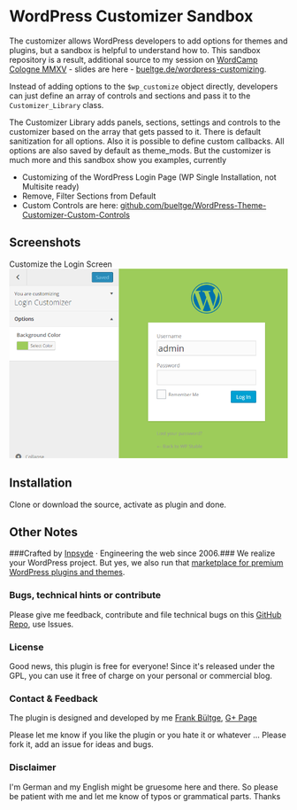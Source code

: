 # WordPress Customizer Sandbox

The customizer allows WordPress developers to add options for themes and plugins, but a sandbox is helpful to understand how to.
This sandbox repository is a result, additional source to my session on [WordCamp Cologne MMXV](https://cologne.wordcamp.org/2015/) - slides are here - [bueltge.de/wordpress-customizing](http://bueltge.de/wordpress-customizing/).

Instead of adding options to the `$wp_customize` object directly, developers can just define an array of controls and sections and pass it to the `Customizer_Library` class.

The Customizer Library adds panels, sections, settings and controls to the customizer based on the array that gets passed to it. There is default sanitization for all options. Also it is possible to define custom callbacks. All options are also saved by default as theme_mods. But the customizer is much more and this sandbox show you examples, currently 

 * Customizing of the WordPress Login Page (WP Single Installation, not Multisite ready)
 * Remove, Filter Sections from Default
 * Custom Controls are here: [github.com/bueltge/WordPress-Theme-Customizer-Custom-Controls](https://github.com/bueltge/WordPress-Theme-Customizer-Custom-Controls)

## Screenshots
Customize the Login Screen  
![Customizing of the login screen](./customize-login.png)

## Installation
Clone or download the source, activate as plugin and done.

## Other Notes
###Crafted by [Inpsyde](http://inpsyde.com) · Engineering the web since 2006.###
We realize your WordPress project. But yes, we also run that [marketplace for premium WordPress plugins and themes](http://marketpress.com).

### Bugs, technical hints or contribute
Please give me feedback, contribute and file technical bugs on this 
[GitHub Repo](https://github.com/bueltge/customizer-sandbox/issues), use Issues.

### License
Good news, this plugin is free for everyone! Since it's released under the GPL, 
you can use it free of charge on your personal or commercial blog.

### Contact & Feedback
The plugin is designed and developed by me [Frank Bültge](http://bueltge.de), [G+ Page](https://plus.google.com/111291152590065605567/about?rel=author)

Please let me know if you like the plugin or you hate it or whatever ... 
Please fork it, add an issue for ideas and bugs.

### Disclaimer
I'm German and my English might be gruesome here and there. 
So please be patient with me and let me know of typos or grammatical parts. Thanks
